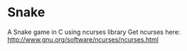 # Snake
A Snake game in C using ncurses library
Get ncurses here: http://www.gnu.org/software/ncurses/ncurses.html

